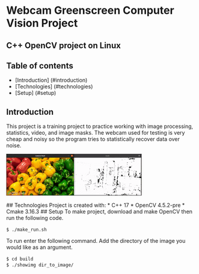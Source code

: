 # Webcam Greenscreen Computer Vision Project
## C++ OpenCV project on Linux

## Table of contents
* [Introduction] (#introduction)
* [Technologies] (#technologies)
* [Setup] (#setup)

## Introduction
This project is a training project to practice working with image processing, statistics, video, and image masks. The webcam used for testing is very cheap and noisy so the program tries to statistically recover data over noise. 

![](556fls.gif)

<a name="introduction"/>
## Technologies
Project is created with:
* C++ 17
* OpenCV 4.5.2-pre
* Cmake 3.16.3

<a name="setup"/>
## Setup
To make project, download and make OpenCV then run the following code. 

```
$ ./make_run.sh
```

To run enter the following command. Add the directory of the image you would like as an argument. 

```
$ cd build
$ ./showimg dir_to_image/
```

